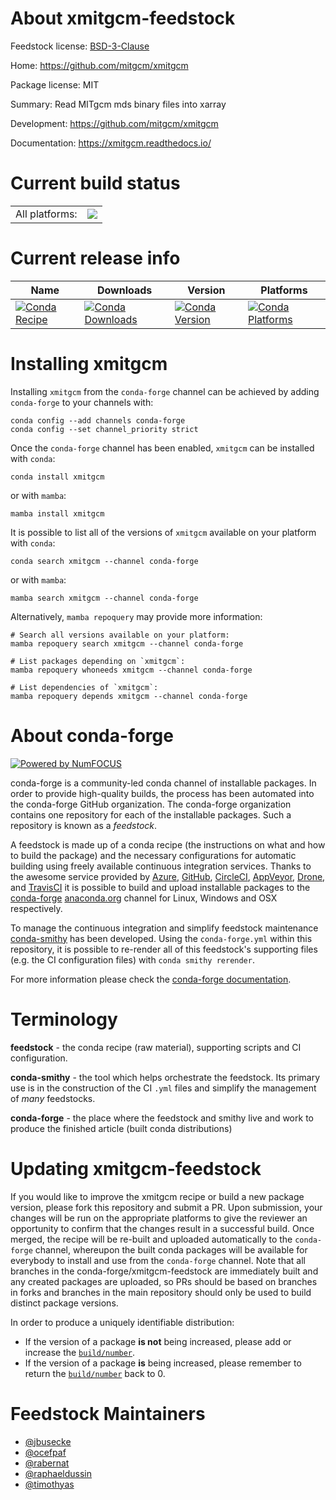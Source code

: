 About xmitgcm-feedstock
=======================

Feedstock license: [BSD-3-Clause](https://github.com/conda-forge/xmitgcm-feedstock/blob/main/LICENSE.txt)

Home: https://github.com/mitgcm/xmitgcm

Package license: MIT

Summary: Read MITgcm mds binary files into xarray

Development: https://github.com/mitgcm/xmitgcm

Documentation: https://xmitgcm.readthedocs.io/

Current build status
====================


<table><tr><td>All platforms:</td>
    <td>
      <a href="https://dev.azure.com/conda-forge/feedstock-builds/_build/latest?definitionId=4406&branchName=main">
        <img src="https://dev.azure.com/conda-forge/feedstock-builds/_apis/build/status/xmitgcm-feedstock?branchName=main">
      </a>
    </td>
  </tr>
</table>

Current release info
====================

| Name | Downloads | Version | Platforms |
| --- | --- | --- | --- |
| [![Conda Recipe](https://img.shields.io/badge/recipe-xmitgcm-green.svg)](https://anaconda.org/conda-forge/xmitgcm) | [![Conda Downloads](https://img.shields.io/conda/dn/conda-forge/xmitgcm.svg)](https://anaconda.org/conda-forge/xmitgcm) | [![Conda Version](https://img.shields.io/conda/vn/conda-forge/xmitgcm.svg)](https://anaconda.org/conda-forge/xmitgcm) | [![Conda Platforms](https://img.shields.io/conda/pn/conda-forge/xmitgcm.svg)](https://anaconda.org/conda-forge/xmitgcm) |

Installing xmitgcm
==================

Installing `xmitgcm` from the `conda-forge` channel can be achieved by adding `conda-forge` to your channels with:

```
conda config --add channels conda-forge
conda config --set channel_priority strict
```

Once the `conda-forge` channel has been enabled, `xmitgcm` can be installed with `conda`:

```
conda install xmitgcm
```

or with `mamba`:

```
mamba install xmitgcm
```

It is possible to list all of the versions of `xmitgcm` available on your platform with `conda`:

```
conda search xmitgcm --channel conda-forge
```

or with `mamba`:

```
mamba search xmitgcm --channel conda-forge
```

Alternatively, `mamba repoquery` may provide more information:

```
# Search all versions available on your platform:
mamba repoquery search xmitgcm --channel conda-forge

# List packages depending on `xmitgcm`:
mamba repoquery whoneeds xmitgcm --channel conda-forge

# List dependencies of `xmitgcm`:
mamba repoquery depends xmitgcm --channel conda-forge
```


About conda-forge
=================

[![Powered by
NumFOCUS](https://img.shields.io/badge/powered%20by-NumFOCUS-orange.svg?style=flat&colorA=E1523D&colorB=007D8A)](https://numfocus.org)

conda-forge is a community-led conda channel of installable packages.
In order to provide high-quality builds, the process has been automated into the
conda-forge GitHub organization. The conda-forge organization contains one repository
for each of the installable packages. Such a repository is known as a *feedstock*.

A feedstock is made up of a conda recipe (the instructions on what and how to build
the package) and the necessary configurations for automatic building using freely
available continuous integration services. Thanks to the awesome service provided by
[Azure](https://azure.microsoft.com/en-us/services/devops/), [GitHub](https://github.com/),
[CircleCI](https://circleci.com/), [AppVeyor](https://www.appveyor.com/),
[Drone](https://cloud.drone.io/welcome), and [TravisCI](https://travis-ci.com/)
it is possible to build and upload installable packages to the
[conda-forge](https://anaconda.org/conda-forge) [anaconda.org](https://anaconda.org/)
channel for Linux, Windows and OSX respectively.

To manage the continuous integration and simplify feedstock maintenance
[conda-smithy](https://github.com/conda-forge/conda-smithy) has been developed.
Using the ``conda-forge.yml`` within this repository, it is possible to re-render all of
this feedstock's supporting files (e.g. the CI configuration files) with ``conda smithy rerender``.

For more information please check the [conda-forge documentation](https://conda-forge.org/docs/).

Terminology
===========

**feedstock** - the conda recipe (raw material), supporting scripts and CI configuration.

**conda-smithy** - the tool which helps orchestrate the feedstock.
                   Its primary use is in the construction of the CI ``.yml`` files
                   and simplify the management of *many* feedstocks.

**conda-forge** - the place where the feedstock and smithy live and work to
                  produce the finished article (built conda distributions)


Updating xmitgcm-feedstock
==========================

If you would like to improve the xmitgcm recipe or build a new
package version, please fork this repository and submit a PR. Upon submission,
your changes will be run on the appropriate platforms to give the reviewer an
opportunity to confirm that the changes result in a successful build. Once
merged, the recipe will be re-built and uploaded automatically to the
`conda-forge` channel, whereupon the built conda packages will be available for
everybody to install and use from the `conda-forge` channel.
Note that all branches in the conda-forge/xmitgcm-feedstock are
immediately built and any created packages are uploaded, so PRs should be based
on branches in forks and branches in the main repository should only be used to
build distinct package versions.

In order to produce a uniquely identifiable distribution:
 * If the version of a package **is not** being increased, please add or increase
   the [``build/number``](https://docs.conda.io/projects/conda-build/en/latest/resources/define-metadata.html#build-number-and-string).
 * If the version of a package **is** being increased, please remember to return
   the [``build/number``](https://docs.conda.io/projects/conda-build/en/latest/resources/define-metadata.html#build-number-and-string)
   back to 0.

Feedstock Maintainers
=====================

* [@jbusecke](https://github.com/jbusecke/)
* [@ocefpaf](https://github.com/ocefpaf/)
* [@rabernat](https://github.com/rabernat/)
* [@raphaeldussin](https://github.com/raphaeldussin/)
* [@timothyas](https://github.com/timothyas/)

